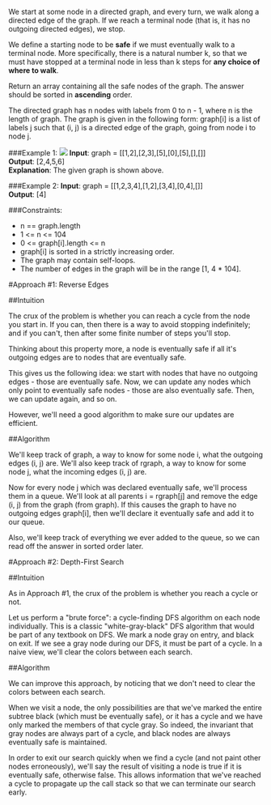 We start at some node in a directed graph, and every turn, we walk along a directed edge of the graph. If we reach
a terminal node (that is, it has no outgoing directed edges), we stop.

We define a starting node to be **safe** if we must eventually walk to a terminal node. More specifically, there is a
natural number k, so that we must have stopped at a terminal node in less than k steps for **any choice of where to walk**.

Return an array containing all the safe nodes of the graph. The answer should be sorted in **ascending** order.

The directed graph has n nodes with labels from 0 to n - 1, where n is the length of graph. The graph is given in
the following form: graph[i] is a list of labels j such that (i, j) is a directed edge of the graph, going from node i
to node j.

###Example 1:
![](https://s3-lc-upload.s3.amazonaws.com/uploads/2018/03/17/picture1.png)
**Input**: graph = [[1,2],[2,3],[5],[0],[5],[],[]]  
**Output**: [2,4,5,6]  
**Explanation**: The given graph is shown above.

###Example 2:
**Input**: graph = [[1,2,3,4],[1,2],[3,4],[0,4],[]]  
**Output**: [4]

###Constraints:

* n == graph.length
* 1 <= n <= 104
* 0 <= graph[i].length <= n
* graph[i] is sorted in a strictly increasing order.
* The graph may contain self-loops.
* The number of edges in the graph will be in the range [1, 4 * 104].

#Approach #1: Reverse Edges

##Intuition

The crux of the problem is whether you can reach a cycle from the node you start in. If you can, then there is a way to
avoid stopping indefinitely; and if you can't, then after some finite number of steps you'll stop.

Thinking about this property more, a node is eventually safe if all it's outgoing edges are to nodes that are eventually
safe.

This gives us the following idea: we start with nodes that have no outgoing edges - those are eventually safe. Now,
we can update any nodes which only point to eventually safe nodes - those are also eventually safe. Then, we can update
again, and so on.

However, we'll need a good algorithm to make sure our updates are efficient.

##Algorithm

We'll keep track of graph, a way to know for some node i, what the outgoing edges (i, j) are. We'll also keep track
of rgraph, a way to know for some node j, what the incoming edges (i, j) are.

Now for every node j which was declared eventually safe, we'll process them in a queue. We'll look at all parents
i = rgraph[j] and remove the edge (i, j) from the graph (from graph). If this causes the graph to have no outgoing edges
graph[i], then we'll declare it eventually safe and add it to our queue.

Also, we'll keep track of everything we ever added to the queue, so we can read off the answer in sorted order later.

#Approach #2: Depth-First Search

##Intuition

As in Approach #1, the crux of the problem is whether you reach a cycle or not.

Let us perform a "brute force": a cycle-finding DFS algorithm on each node individually. This is a classic
"white-gray-black" DFS algorithm that would be part of any textbook on DFS. We mark a node gray on entry, and black
on exit. If we see a gray node during our DFS, it must be part of a cycle. In a naive view, we'll clear the colors
between each search.

##Algorithm

We can improve this approach, by noticing that we don't need to clear the colors between each search.

When we visit a node, the only possibilities are that we've marked the entire subtree black (which must be eventually
safe), or it has a cycle and we have only marked the members of that cycle gray. So indeed, the invariant that gray
nodes are always part of a cycle, and black nodes are always eventually safe is maintained.

In order to exit our search quickly when we find a cycle (and not paint other nodes erroneously), we'll say the result
of visiting a node is true if it is eventually safe, otherwise false. This allows information that we've reached a cycle
to propagate up the call stack so that we can terminate our search early.
